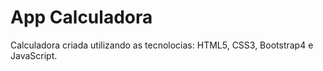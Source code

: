 # App Calculadora

Calculadora criada utilizando as tecnolocias: HTML5, CSS3, Bootstrap4 e JavaScript.
